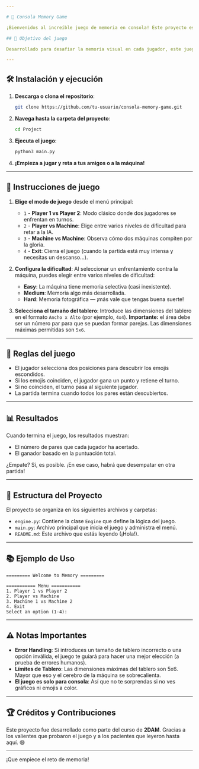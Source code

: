 ```yaml
---

# 🧠 Consola Memory Game

¡Bienvenidos al increíble juego de memoria en consola! Este proyecto es parte de la asignatura **Sistemas de Gestión Empresarial** de 2DAM y está desarrollado en Python. 🎓 Este README te guiará para comprender, ejecutar y disfrutar (con moderación) del juego. 

## 🎯 Objetivo del juego

Desarrollado para desafiar la memoria visual en cada jugador, este juego clásico de memoria consiste en encontrar pares de emojis ocultos en una cuadrícula. Gana el jugador que descubra más pares al final de la partida.

---
```


## 🛠️ Instalación y ejecución

1. **Descarga o clona el repositorio**:
    ```bash
    git clone https://github.com/tu-usuario/consola-memory-game.git
    ```
   
2. **Navega hasta la carpeta del proyecto**:
    ```bash
    cd Project
    ```

3. **Ejecuta el juego**:
    ```bash
    python3 main.py
    ```

4. **¡Empieza a jugar y reta a tus amigos o a la máquina!**

---

## 🚀 Instrucciones de juego

1. **Elige el modo de juego** desde el menú principal:
    - `1` - **Player 1 vs Player 2**: Modo clásico donde dos jugadores se enfrentan en turnos.
    - `2` - **Player vs Machine**: Elige entre varios niveles de dificultad para retar a la IA.
    - `3` - **Machine vs Machine**: Observa cómo dos máquinas compiten por la gloria.
    - `4` - **Exit**: Cierra el juego (cuando la partida está muy intensa y necesitas un descanso...).

2. **Configura la dificultad**: Al seleccionar un enfrentamiento contra la máquina, puedes elegir entre varios niveles de dificultad:
    - **Easy**: La máquina tiene memoria selectiva (casi inexistente).
    - **Medium**: Memoria algo más desarrollada.
    - **Hard**: Memoria fotográfica — ¡más vale que tengas buena suerte!

3. **Selecciona el tamaño del tablero**: Introduce las dimensiones del tablero en el formato `Ancho x Alto` (por ejemplo, `4x4`). **Importante:** el área debe ser un número par para que se puedan formar parejas. Las dimensiones máximas permitidas son `5x6`.

---

## 📝 Reglas del juego

- El jugador selecciona dos posiciones para descubrir los emojis escondidos.
- Si los emojis coinciden, el jugador gana un punto y retiene el turno.
- Si no coinciden, el turno pasa al siguiente jugador.
- La partida termina cuando todos los pares están descubiertos.

---

## 📊 Resultados

Cuando termina el juego, los resultados muestran:
- El número de pares que cada jugador ha acertado.
- El ganador basado en la puntuación total.

¿Empate? Sí, es posible. ¡En ese caso, habrá que desempatar en otra partida!

---

## 📂 Estructura del Proyecto

El proyecto se organiza en los siguientes archivos y carpetas:

- `engine.py`: Contiene la clase `Engine` que define la lógica del juego.
- `main.py`: Archivo principal que inicia el juego y administra el menú.
- `README.md`: Este archivo que estás leyendo (¡Hola!).

---

## 📚 Ejemplo de Uso

```plaintext
========= Welcome to Memory =========

=========== Menu ===========
1. Player 1 vs Player 2
2. Player vs Machine
3. Machine 1 vs Machine 2
4. Exit
Select an option (1-4):
```

---

## ⚠️ Notas Importantes

- **Error Handling**: Si introduces un tamaño de tablero incorrecto o una opción inválida, el juego te guiará para hacer una mejor elección (a prueba de errores humanos).
- **Límites de Tablero**: Las dimensiones máximas del tablero son 5x6. Mayor que eso y el cerebro de la máquina se sobrecalienta.
- **El juego es solo para consola**: Así que no te sorprendas si no ves gráficos ni emojis a color.

---

## 🏆 Créditos y Contribuciones

Este proyecto fue desarrollado como parte del curso de **2DAM**. Gracias a los valientes que probaron el juego y a los pacientes que leyeron hasta aquí. 😄

---

¡Que empiece el reto de memoria!

